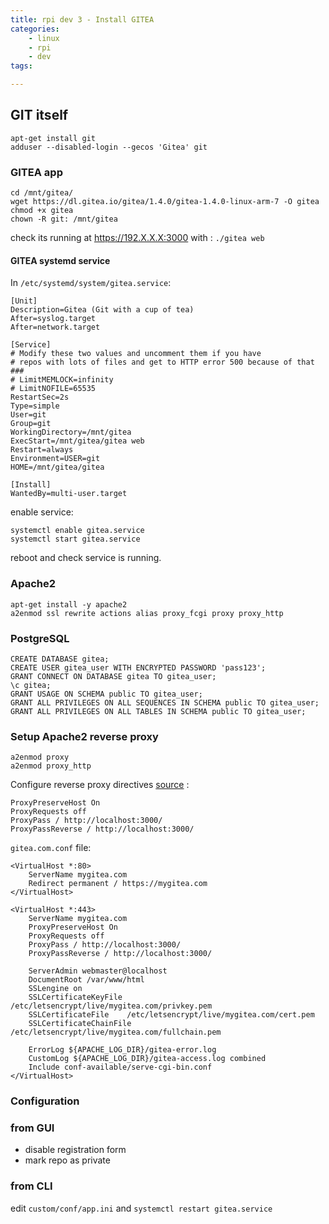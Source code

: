 ```yaml
---
title: rpi dev 3 - Install GITEA
categories:
    - linux
    - rpi
    - dev
tags:

---
```

## GIT itself

    apt-get install git
    adduser --disabled-login --gecos 'Gitea' git
    
### GITEA app

    cd /mnt/gitea/
    wget https://dl.gitea.io/gitea/1.4.0/gitea-1.4.0-linux-arm-7 -O gitea
    chmod +x gitea
    chown -R git: /mnt/gitea
    
check its running at https://192.X.X.X:3000 with : `./gitea web` 

#### GITEA systemd service

In `/etc/systemd/system/gitea.service`: 

    [Unit]
    Description=Gitea (Git with a cup of tea)
    After=syslog.target
    After=network.target
    
    [Service]
    # Modify these two values ​​and uncomment them if you have
    # repos with lots of files and get to HTTP error 500 because of that
    ###
    # LimitMEMLOCK=infinity
    # LimitNOFILE=65535
    RestartSec=2s
    Type=simple
    User=git
    Group=git
    WorkingDirectory=/mnt/gitea
    ExecStart=/mnt/gitea/gitea web
    Restart=always
    Environment=USER=git 
    HOME=/mnt/gitea/gitea
    
    [Install]
    WantedBy=multi-user.target

enable service:

    systemctl enable gitea.service
    systemctl start gitea.service
    
reboot and check service is running.

### Apache2

    apt-get install -y apache2
    a2enmod ssl rewrite actions alias proxy_fcgi proxy proxy_http

### PostgreSQL

    CREATE DATABASE gitea;
    CREATE USER gitea_user WITH ENCRYPTED PASSWORD 'pass123';    
    GRANT CONNECT ON DATABASE gitea TO gitea_user;
    \c gitea;
    GRANT USAGE ON SCHEMA public TO gitea_user;
    GRANT ALL PRIVILEGES ON ALL SEQUENCES IN SCHEMA public TO gitea_user;
    GRANT ALL PRIVILEGES ON ALL TABLES IN SCHEMA public TO gitea_user;
    


### Setup Apache2 reverse proxy

    a2enmod proxy
    a2enmod proxy_http

Configure reverse proxy directives [source](https://www.digitalocean.com/community/questions/how-do-i-setup-gitea-with-a-domain-name-or-sub-domain) : 

    ProxyPreserveHost On
    ProxyRequests off
    ProxyPass / http://localhost:3000/
    ProxyPassReverse / http://localhost:3000/


`gitea.com.conf` file:

	<VirtualHost *:80>
		ServerName mygitea.com
		Redirect permanent / https://mygitea.com
	</VirtualHost>

	<VirtualHost *:443>
		ServerName mygitea.com
		ProxyPreserveHost On
		ProxyRequests off
		ProxyPass / http://localhost:3000/
		ProxyPassReverse / http://localhost:3000/

		ServerAdmin webmaster@localhost
		DocumentRoot /var/www/html
		SSLengine on
		SSLCertificateKeyFile /etc/letsencrypt/live/mygitea.com/privkey.pem
		SSLCertificateFile    /etc/letsencrypt/live/mygitea.com/cert.pem
		SSLCertificateChainFile /etc/letsencrypt/live/mygitea.com/fullchain.pem

		ErrorLog ${APACHE_LOG_DIR}/gitea-error.log
		CustomLog ${APACHE_LOG_DIR}/gitea-access.log combined
		Include conf-available/serve-cgi-bin.conf
	</VirtualHost>
	
	
### Configuration

### from GUI

* disable registration form
* mark repo as private

### from CLI

edit `custom/conf/app.ini` and `systemctl restart gitea.service`